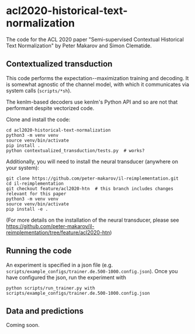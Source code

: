 # acl2020-historical-text-normalization
The code for the ACL 2020 paper "Semi-supervised Contextual Historical Text Normalization" by Peter Makarov and Simon Clematide.

## Contextualized transduction

This code performs the expectation--maximization training and decoding. It is somewhat agnostic of the channel model, with which it communicates via system calls (`scripts/*sh`).

The kenlm-based decoders use kenlm's Python API and so are not that performant despite vectorized code.

Clone and install the code:

```
cd acl2020-historical-text-normalization
python3 -m venv venv
source venv/bin/activate
pip install .
python contextualized_transduction/tests.py  # works?
```

Additionally, you will need to install the neural transducer (anywhere on your system):

```
git clone https://github.com/peter-makarov/il-reimplementation.git
cd il-reimplementation
git checkout feature/acl2020-htn  # this branch includes changes relevant for this paper
python3 -m venv venv
source venv/bin/activate
pip install -e .
```

(For more details on the installation of the neural transducer, please see https://github.com/peter-makarov/il-reimplementation/tree/feature/acl2020-htn)

## Running the code

An experiment is specified in a json file (e.g. `scripts/example_configs/trainer.de.500-1000.config.json`). Once you have configured the json, run the experiment with

```
python scripts/run_trainer.py with scripts/example_configs/trainer.de.500-1000.config.json
```

## Data and predictions

Coming soon.
